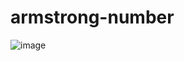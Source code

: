 # armstrong-number

![image](https://user-images.githubusercontent.com/81969518/216789622-4b53e7d0-dc34-4945-900a-567342ec3c9e.png)
